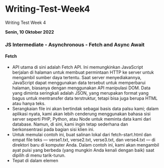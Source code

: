 # Writing-Test-Week4
Writing Test Week 4

**Senin, 10 Oktober 2022**
### JS Intermediate - Asynchronous - Fetch and Async Await

#### Fetch
- API utama di sini adalah Fetch API. Ini memungkinkan JavaScript berjalan di halaman untuk membuat permintaan HTTP ke server untuk mengambil sumber daya tertentu. Saat server menyediakannya, JavaScript dapat menggunakan data tersebut untuk memperbarui halaman, biasanya dengan menggunakan API manipulasi DOM. Data yang diminta seringkali adalah JSON, yang merupakan format yang bagus untuk mentransfer data terstruktur, tetapi bisa juga berupa HTML atau hanya teks.
- Serangkaian file ini akan bertindak sebagai basis data palsu kami; dalam aplikasi nyata, kami akan lebih cenderung menggunakan bahasa sisi server seperti PHP, Python, atau Node untuk meminta data kami dari database. Namun, di sini, kami ingin tetap sederhana dan berkonsentrasi pada bagian sisi klien ini.
- Untuk memulai contoh ini, buat salinan lokal dari fetch-start.html dan empat file teks — verse1.txt, verse2.txt, verse3.txt, dan verse4.txt — di direktori baru di komputer Anda. Dalam contoh ini, kami akan mengambil ayat puisi yang berbeda (yang mungkin Anda kenali dengan baik) saat dipilih di menu tarik-turun.
- Tepat di dalam elemen <script>, tambahkan kode berikut. Ini menyimpan referensi ke elemen <select> dan <pre> dan menambahkan pendengar ke elemen <select>, sehingga saat pengguna memilih nilai baru, nilai baru tersebut diteruskan ke fungsi bernama updateDisplay() sebagai parameter.

1. Pertama, titik masuk ke Fetch API adalah fungsi global bernama fetch(), yang menggunakan URL sebagai parameter (dibutuhkan parameter opsional lain untuk setelan khusus, tetapi kami tidak menggunakannya di sini).
2. Selanjutnya, fetch() adalah API asinkron yang mengembalikan Promise. Jika Anda tidak tahu apa itu, baca modul tentang JavaScript asinkron, dan khususnya artikel tentang promise, lalu kembali ke sini. Anda akan menemukan bahwa artikel tersebut juga membahas tentang API fetch()!

Jadi karena fetch() mengembalikan sebuah promise, kita meneruskan sebuah fungsi ke dalam metode then() dari promise yang dikembalikan. Metode ini akan dipanggil ketika permintaan HTTP telah mendapat respon dari server. Di handler, kami memeriksa apakah permintaan berhasil, dan melontarkan kesalahan jika tidak. Jika tidak, kami memanggil response.text(), untuk mendapatkan isi respons sebagai teks.

Ternyata response.text() juga asinkron, jadi kita mengembalikan promise yang dikembalikannya, dan meneruskan fungsi ke dalam metode then() dari promise baru ini. Fungsi ini akan dipanggil ketika teks respons sudah siap, dan di dalamnya kita akan memperbarui blok <pre> kita dengan teks tersebut.

Terakhir, kita merangkai catch() handler di bagian akhir, untuk menangkap kesalahan apa pun yang dilemparkan ke salah satu fungsi asinkron yang kita panggil atau handlernya.

- Anda dapat menguji sendiri kasus kegagalan:
1. Buat salinan lokal dari file contoh.
2. Jalankan kode melalui server web (seperti dijelaskan di atas, dalam Melayani contoh Anda dari server).
3. Ubah jalur ke file yang sedang diambil, menjadi sesuatu seperti 'produce.json' (pastikan salah eja).
4. Sekarang muat file indeks di browser Anda (melalui localhost:8000) dan lihat di konsol pengembang browser Anda. Anda akan melihat pesan yang mirip dengan "Fetch problem: HTTP error: 404".


#### Async Await
- Pemrograman asinkron adalah teknik yang memungkinkan program Anda untuk memulai tugas yang berpotensi berjalan lama dan tetap dapat responsif terhadap kejadian lain saat tugas tersebut berjalan, daripada harus menunggu hingga tugas tersebut selesai. Setelah tugas itu selesai, program Anda disajikan dengan hasilnya.
- Banyak fungsi yang disediakan oleh browser, terutama yang paling menarik, berpotensi memakan waktu lama, dan oleh karena itu tidak sinkron. Sebagai contoh:
a. Membuat permintaan HTTP menggunakan fetch()
b. Mengakses kamera atau mikrofon pengguna menggunakan getUserMedia()
c. Meminta pengguna untuk memilih file menggunakan showOpenFilePicker()

-contoh coding untuk async await 
`let getAnime = async function() { try { let res= await fetch( "https://gegonime.herokuapp.com/popular" result.map((item) => { console.log(nama anime : ${animeTitle}`) }) ) catch (error) { console.log(error) } } }`







**Selasa, 11 Oktober 2022**
### Git & Github Lanjutan

#### Git
- Git adalah tools untuk programmer
- Git sebagai version control system
- Tugas dari version control system adalah mencatat setiap perubahan pada file (termasuk code yang kita buat) pada suatu proyek baik dikerjakan secara individu maupun tim
- Git adalah aplikasi yang dapat melacak setiap perubahan yang terjadi pada suatu folder atau file
- Git biasanya digunakan oleh programmer sebagai tempat menyimpan file pemrograman yang mereka buat, karna lebih efektif


#### Repository GIT
- Repository adalah direktori yang kita buat
`1 Repo = 1 Proyek = 1 Direktori`

- Membuat Repository
`git init proyek-01`

#### Conflict pada github
- Conflict terjadi jika ada 2 orang atau lebih yang melakukan perubahan pada file yang sama atau pada baris yang sama maka akan terjadi conflict pada saat pul request atau menggabungkan antar branch,adapun cara mengatasi conflict sebagai berikut :
1. Git pull dev terlebih dahulu untuk mendapatkan update terbaru
2. Setelah itu git merge dev pada project kita
3. Dan membenarkan code yang salah atau memilih code yang benar (diantara code yang conflict)
4. Setelah itu git add dan commit
5. Setelah itu lakukan git push origin -u origin “nama branch”
 

**Rabu, 12 Oktober 2022**
### Responsive Web Design

- Responsive Web Design adalah bertujuan membuat desain website kita dapat diakses dalam device apapun
- Device yang digunakan umumnya adalah laptop/PC, smartphone, dan tablet
- Setiap developer website wajib menggunakan tools bawaan dari setiap browser yang memudahkan proses development website
- Pada browser chrome biasa disebut dengan Chrome Dev Tools
- Kita dapat menggunakan Media Query untuk membuat web responsive adapun jenis media query adalah min-width dan max-widthh Co : @media Scree and (min-width:ur pixel) {} Adapun ada 2 cara atau pattern dalam menggunakan media query :
1. Membuat file css berbeda untuk masing-masing device
2. Menggabungkan file SCC untuk setting styling berbagai device

- Jenis media query
1. Media query untuk responsive web design umumnya hanya menggunakan 2 jenis media query
2. Keduanya yaitu min-width dan max-width

- Ada 2 cara/pattern dalam menggunakan media query
1. Membuat file css berbeda untuk masing-masing device
2. Menggabungkan 1 file css untuk setting styling berbagai device




#### Bootstrap 5
- Bootstrap 5 adalah versi terbaru dari salah satu front-end framework terbaik yang  cepat dan ringan. untuk membantu proses pengembangan website. Dengan Bootstrap, Anda tidak perlu menulis kode CSS yang panjang, karena Anda bisa langsung menggunakan semua elemen yang disediakan Bootstrap.
- Bootstrap adalah framework HTML, CSS, dan JavaScript yang berfungsi untuk mendesain website responsive dengan cepat dan mudah. 
- Kemudahan yang ditawarkan oleh Bootstrap adalah Anda tak perlu coding komponen website dari nol. Framework ini tersusun dari kumpulan file CSS dan JavaScript berbentuk class yang tinggal pakai. 

KEGUNAAN BOOTSTRAP
1. Menciptakan website Mobile Friendly —Berkat sistem grid, proses membuat website mobile friendly tak akan membutuhkan waktu lama.
2. Memudahkan resize gambar — Cukup dengan menambahkan class .img-responsive ke gambar, maka gambar tersebut akan otomatis di-resize sesuai ukuran layar pengguna.
3. Menambahkan elemen website tanpa ribet — Bootstrap menyediakan berbagai elemen yang bisa langsung Anda gunakan di website. Misalnya, navigasi, menu dropdown, thumbnail, dan sebagainya.
4. Membuat website lebih interaktif — Bootstrap juga memungkinkan Anda menggunakan plugin custom JQuery. Jadi, Anda bisa menambahkan berbagai elemen interaktif ke website dengan mudah. Misalnya, popup, transisi, image carousel, dan sebagainya.
 
Fungsi class pada bootstrap adalah sebagai berikut ini
1. class table berfungsi membuat tabel pada bootstrap
2. class .img-rounded untuk mengatur tampilan image menjadi rounded
3. class alert berfungsi untuk membuat panel yang berisi pesan pada bootstrap
4. class btn berfungsi untuk membuat sebuah button
 


